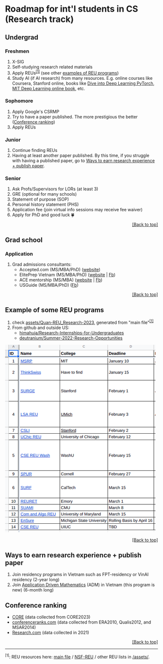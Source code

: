<h1 id="top-page">Roadmap for int'l students in CS (Research track)</h1>

## Undergrad

### Freshmen
1. X-SIG
1. Self-studying research related materials
1. Apply REUs<sup><a id="reu-inline" href="#reu-note">[1]</a></sup> (see other [examples of REU programs](#example-of-some-reu-programs))
1. Study AI (if AI research) from many resources. E.g. online courses like Coursera, Stanford online, books like [Dive into Deep Learning PyTorch](assets/Dive_into_Deep_Learning_PyTorch.pdf), [MIT Deep Learning online book](https://www.deeplearningbook.org/), etc.

### Sophomore
1. Apply Google's CSRMP
1. Try to have a paper published. The more prestigious the better ([Conference ranking](#conference-ranking))
1. Apply REUs

### Junior
1. Continue finding REUs
1. Having at least another paper published. By this time, if you struggle with having a published paper, go to [Ways to earn research experience + publish paper](#ways-to-earn-research-experience--publish-paper).

### Senior
1. Ask Profs/Supervisors for LORs (at least 3)
1. GRE (optional for many schools)
1. Statement of purpose (SOP)
1. Personal history statement (PHS)
1. Application fee (join virtual info sessions may receive fee waiver)
1. Apply for PhD and good luck :four_leaf_clover:

<p align="right"><a href="#top-page">[Back to top]</a></p>



## Grad school

### Application
1. Grad admissions consultants:
    * Accepted.com (MS/MBA/PhD) ([website](https://www.accepted.com/))
    * ElitePrep Vietnam (MS/MBA/PhD) ([website](https://eliteprepvn.com/services/bac-cao-hoc/) | [Fb](https://www.facebook.com/eliteprepvn/))
    * ACE mentorship (MS/MBA) ([website](https://acementorship.com/) | [Fb](https://www.facebook.com/acementorshipprogram/))
    * USGuide (MS/MBA/PhD) ([Fb](https://www.facebook.com/USGuide/))

<p align="right"><a href="#top-page">[Back to top]</a></p>


## Example of some REU programs
1. check [assets/Quan-REU_Research-2023](assets/Quan-REU_Research-2023.md), generated from "main file"<sup><a id="reu-inline" href="#reu-note">[1]</a></sup>
1. From github and outside US:
    * [himahuja/Research-Internships-for-Undergraduates](https://github.com/himahuja/Research-Internships-for-Undergraduates)
    * [deutranium/Summer-2022-Research-Opportunities](https://github.com/deutranium/Summer-2022-Research-Opportunities)

![](assets/summer-research-prg.png)

<p align="right"><a href="#top-page">[Back to top]</a></p>


## Ways to earn research experience + publish paper
1. Join residency programs in Vietnam such as FPT-residency or VinAI residency (2-year long)
1. Join [Application Driven Mathematics](https://adm-vietnam.github.io/) (ADM) in Vietnam (this program is new) (6-month long)

## Conference ranking

* [CORE](http://portal.core.edu.au/conf-ranks/) (data collected from CORE2023)
* [conferenceranks.com](http://www.conferenceranks.com/) (data collected from ERA2010, Qualis2012, and MSAR2014)
* [Research.com](https://research.com/conference-rankings/computer-science) (data collected in 2021)

<p align="right"><a href="#top-page">[Back to top]</a></p>

---

<footer>
  <p id="reu-note"><sup>[1]</sup>: REU resources here:
  <a href="assets/Quan-REU_Research-2023.csv">main file</a> /
  <a href="https://www.nsf.gov/crssprgm/reu/">NSF-REU</a> /
  other REU lists in <a href="assets">&#x2f;assets&#x2f;</a>.
  </p>
</footer>
